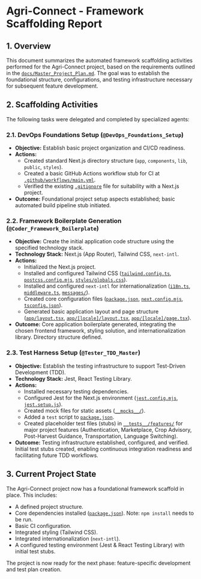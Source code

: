 # Agri-Connect - Framework Scaffolding Report

## 1. Overview

This document summarizes the automated framework scaffolding activities performed for the Agri-Connect project, based on the requirements outlined in the [`docs/Master_Project_Plan.md`](docs/Master_Project_Plan.md). The goal was to establish the foundational structure, configurations, and testing infrastructure necessary for subsequent feature development.

## 2. Scaffolding Activities

The following tasks were delegated and completed by specialized agents:

### 2.1. DevOps Foundations Setup (`@DevOps_Foundations_Setup`)

*   **Objective:** Establish basic project organization and CI/CD readiness.
*   **Actions:**
    *   Created standard Next.js directory structure (`app`, `components`, `lib`, `public`, `styles`).
    *   Created a basic GitHub Actions workflow stub for CI at [`.github/workflows/main.yml`](.github/workflows/main.yml).
    *   Verified the existing [`.gitignore`](/.gitignore) file for suitability with a Next.js project.
*   **Outcome:** Foundational project setup aspects established; basic automated build pipeline stub initiated.

### 2.2. Framework Boilerplate Generation (`@Coder_Framework_Boilerplate`)

*   **Objective:** Create the initial application code structure using the specified technology stack.
*   **Technology Stack:** Next.js (App Router), Tailwind CSS, `next-intl`.
*   **Actions:**
    *   Initialized the Next.js project.
    *   Installed and configured Tailwind CSS ([`tailwind.config.ts`](tailwind.config.ts), [`postcss.config.mjs`](postcss.config.mjs), [`styles/globals.css`](styles/globals.css)).
    *   Installed and configured `next-intl` for internationalization ([`i18n.ts`](i18n.ts), [`middleware.ts`](middleware.ts), [`messages/`](messages/)).
    *   Created core configuration files ([`package.json`](package.json), [`next.config.mjs`](next.config.mjs), [`tsconfig.json`](tsconfig.json)).
    *   Generated basic application layout and page structure ([`app/layout.tsx`](app/layout.tsx), [`app/[locale]/layout.tsx`](app/[locale]/layout.tsx), [`app/[locale]/page.tsx`](app/[locale]/page.tsx)).
*   **Outcome:** Core application boilerplate generated, integrating the chosen frontend framework, styling solution, and internationalization library. Directory structure defined.

### 2.3. Test Harness Setup (`@Tester_TDD_Master`)

*   **Objective:** Establish the testing infrastructure to support Test-Driven Development (TDD).
*   **Technology Stack:** Jest, React Testing Library.
*   **Actions:**
    *   Installed necessary testing dependencies.
    *   Configured Jest for the Next.js environment ([`jest.config.mjs`](jest.config.mjs), [`jest.setup.js`](jest.setup.js)).
    *   Created mock files for static assets ([`__mocks__/`](__mocks/)).
    *   Added a `test` script to [`package.json`](package.json).
    *   Created placeholder test files (stubs) in [`__tests__/features/`](__tests__/features) for major project features (Authentication, Marketplace, Crop Advisory, Post-Harvest Guidance, Transportation, Language Switching).
*   **Outcome:** Testing infrastructure established, configured, and verified. Initial test stubs created, enabling continuous integration readiness and facilitating future TDD workflows.

## 3. Current Project State

The Agri-Connect project now has a foundational framework scaffold in place. This includes:

*   A defined project structure.
*   Core dependencies installed ([`package.json`](package.json)). Note: `npm install` needs to be run.
*   Basic CI configuration.
*   Integrated styling (Tailwind CSS).
*   Integrated internationalization (`next-intl`).
*   A configured testing environment (Jest & React Testing Library) with initial test stubs.

The project is now ready for the next phase: feature-specific development and test plan creation.